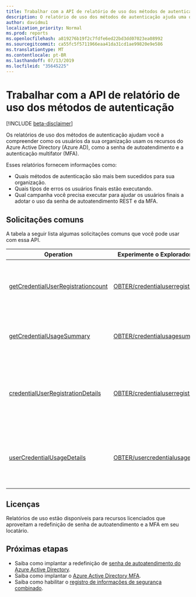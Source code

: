 ```yaml
---
title: Trabalhar com a API de relatório de uso dos métodos de autenticação
description: O relatório de uso dos métodos de autenticação ajuda uma organização a entender como os usuários finais estão usando recursos do Azure Active Directory, como redefinição de senha de autoatendimento e autenticação multifator (MFA).
author: davidmu1
localization_priority: Normal
ms.prod: reports
ms.openlocfilehash: a819276b19f2c7fdfe6ed22bd3dd07023ea08992
ms.sourcegitcommit: ca55fc5f5711966eaa41da31cd1ae99820e9e586
ms.translationtype: MT
ms.contentlocale: pt-BR
ms.lasthandoff: 07/13/2019
ms.locfileid: "35645225"
---
```

# <a name="working-with-the-authentication-methods-usage-report-api"></a>Trabalhar com a API de relatório de uso dos métodos de autenticação

[!INCLUDE [beta-disclaimer](../../includes/beta-disclaimer.md)]

Os relatórios de uso dos métodos de autenticação ajudam você a compreender como os usuários da sua organização usam os recursos do Azure Active Directory (Azure AD), como a senha de autoatendimento e a autenticação multifator (MFA).

Esses relatórios fornecem informações como:

- Quais métodos de autenticação são mais bem sucedidos para sua organização. 
- Quais tipos de erros os usuários finais estão executando.
- Qual campanha você precisa executar para ajudar os usuários finais a adotar o uso da senha de autoatendimento REST e da MFA.

## <a name="common-requests"></a>Solicitações comuns

A tabela a seguir lista algumas solicitações comuns que você pode usar com essa API.

| Operation | Experimente o Explorador do Graph | Descrição |
| --------- | --- | ----------- |
| [getCredentialUserRegistrationcount](/graph/api/resources/credentialuserregistrationcount?view=graph-rest-beta) | [OBTER/credentialuserregistrationcount](https://developer.microsoft.com/graph/graph-explorer?request=reports/getCredentialUserRegistrationcount()&version=beta) | Obtenha o número de usuários registrados para redefinição e MFA de senha de autoatendimento. |
| [getCredentialUsageSummary](/graph/api/resources/credentialusagesummary?view=graph-rest-beta) | [OBTER/credentialusagesummary](https://developer.microsoft.com/graph/graph-explorer?request=reports/getCredentialUsageSummary&version=beta) | Obtenha o número de usuários usando a redefinição de senha de autoatendimento. |
| [credentialUserRegistrationDetails](/graph/api/resources/credentialuserregistrationdetails?view=graph-rest-beta) | [OBTER/credentialuserregistrationdetails](https://developer.microsoft.com/graph/graph-explorer?request=reports/credentialUserRegistrationDetails&version=beta) | Obtenha os detalhes do usuário para as atividades de redefinição de senha de autoatendimento e de registro de MFA. |
| [userCredentialUsageDetails](/graph/api/resources/usercredentialusagedetails?view=graph-rest-beta) | [OBTER/usercredentialusagedetails](https://developer.microsoft.com/graph/graph-explorer?request=reports/userCredentialUsageDetails&version=beta) | Obtenha detalhes do usuário para todas as atividades de redefinição de senha de autoatendimento. |

## <a name="licenses"></a>Licenças

Relatórios de uso estão disponíveis para recursos licenciados que aproveitam a redefinição de senha de autoatendimento e a MFA em seu locatário.

## <a name="next-steps"></a>Próximas etapas

- Saiba como implantar a redefinição de [senha de autoatendimento do Azure Active Directory](https://docs.microsoft.com/azure/active-directory/authentication/howto-sspr-deployment).
- Saiba como implantar o [Azure Active Directory MFA](https://docs.microsoft.com/azure/active-directory/authentication/howto-mfa-getstarted).
- Saiba como habilitar o [registro de informações de segurança combinado](https://docs.microsoft.com/azure/active-directory/authentication/howto-registration-mfa-sspr-combined).



